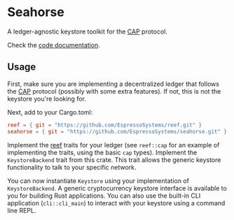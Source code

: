 # Seahorse

A ledger-agnostic keystore toolkit for the [CAP](https://cap.docs.espressosys.com) protocol.

Check the [code documentation](https://seahorse.docs.espressosys.com).

## Usage

First, make sure you are implementing a decentralized ledger that follows the
[CAP](https://github.com/EspressoSystems/cap) protocol (possibly with some extra features). If not,
this is not the keystore you're looking for.

Next, add to your Cargo.toml:
```toml
reef = { git = "https://github.com/EspressoSystems/reef.git" }
seahorse = { git = "https://github.com/EspressoSystems/seahorse.git" }
```

Implement the [reef](https://github.com/EspressoSystems/reef) traits for your ledger (see
`reef::cap` for an example of implementing the traits, using the basic `cap` types). Implement the
`KeystoreBackend` trait from this crate. This trait allows the generic keystore functionality to talk to
your specific network.

You can now instantiate `Keystore` using your implementation of `KeystoreBackend`. A generic
cryptocurrency keystore interface is available to you for building Rust applications. You can also use
the built-in CLI application (`cli::cli_main`) to interact with your keystore using a command line
REPL.
